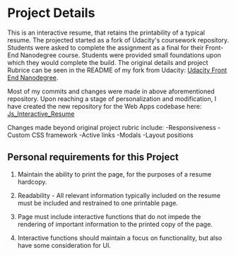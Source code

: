 # Project Details

 This is an interactive resume, that retains the printability of a typical resume. The projected started as a fork of Udacity's coursework repository. Students were asked to complete the assignment as a final for their Front-End Nanodegree course. Students were provided small foundations upon which they would complete the build. The original details and project Rubrice can be seen in the README of my fork from Udacity: [Udacity Front End Nanodegree](https://github.com/oblockton/frontend-nanodegree-resume).

 Most of my commits and changes were made in above aforementioned repository. Upon reaching a stage of personalization and modification, I have created the new repository for the Web Apps codebase here: [Js_Interactive_Resume](https://github.com/oblockton/js_interactive_print_resume)

 Changes made beyond original project rubric include:
 -Responsiveness
 -Custom CSS framework
 -Active links
 -Modals
 -Layout positions


## Personal requirements for this Project

1. Maintain the ability to print the page, for the purposes of a resume hardcopy.

2. Readability - All relevant information typically included on the resume must be included and restrained to one
   printable page.

3. Page must include interactive functions that do not impede the rendering of important information to
   the printed copy of the page.

4. Interactive functions should maintain a focus on functionality, but also have some consideration for UI.
